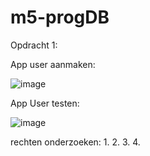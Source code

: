 # m5-progDB

Opdracht 1:

App user aanmaken:

![image](https://github.com/Daniel-Gman/m5-progDB/assets/115157669/3533535e-e2a9-462d-9993-868f26e4f53a)

App User testen:

![image](https://github.com/Daniel-Gman/m5-progDB/assets/115157669/ca91a3fd-4931-461e-8f20-1eb74d3d2cb1)


rechten onderzoeken:
1. 
2. 
3. 
4. 
